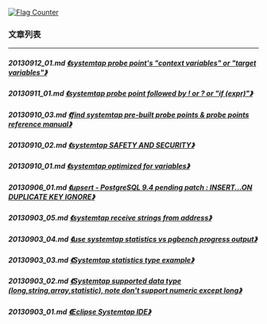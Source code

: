 <a rel="nofollow" href="http://info.flagcounter.com/h9V1"  ><img src="http://s03.flagcounter.com/count/h9V1/bg_FFFFFF/txt_000000/border_CCCCCC/columns_2/maxflags_12/viewers_0/labels_0/pageviews_0/flags_0/"  alt="Flag Counter"  border="0"  ></a>  
  
### 文章列表  
----  
##### 20130912_01.md   [《systemtap probe point's "context variables" or "target variables"》](20130912_01.md)  
##### 20130911_01.md   [《systemtap probe point followed by ! or ? or "if (expr)"》](20130911_01.md)  
##### 20130910_03.md   [《find systemtap pre-built probe points & probe points reference manual》](20130910_03.md)  
##### 20130910_02.md   [《systemtap SAFETY AND SECURITY》](20130910_02.md)  
##### 20130910_01.md   [《systemtap optimized for variables》](20130910_01.md)  
##### 20130906_01.md   [《upsert - PostgreSQL 9.4 pending patch : INSERT...ON DUPLICATE KEY IGNORE》](20130906_01.md)  
##### 20130903_05.md   [《systemtap receive strings from address》](20130903_05.md)  
##### 20130903_04.md   [《use systemtap statistics vs pgbench progress output》](20130903_04.md)  
##### 20130903_03.md   [《Systemtap statistics type example》](20130903_03.md)  
##### 20130903_02.md   [《Systemtap supported data type (long,string,array,statistic), note don't support numeric except long》](20130903_02.md)  
##### 20130903_01.md   [《Eclipse Systemtap IDE》](20130903_01.md)  
